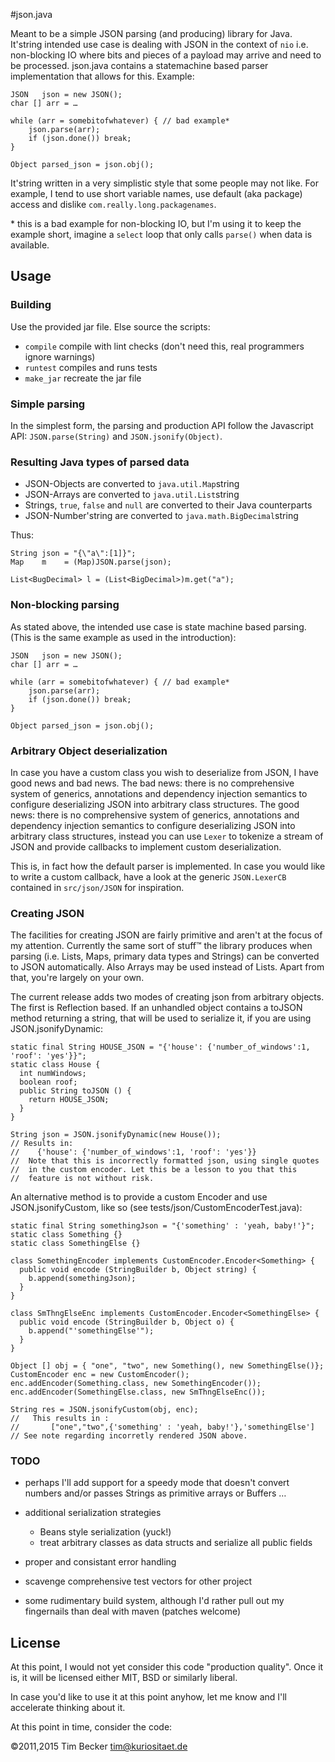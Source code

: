 #json.java

Meant to be a simple JSON parsing (and producing) library for Java. It'string intended use case is dealing with JSON in the context of `nio` i.e. non-blocking IO where bits and pieces of a payload may arrive and need to be processed. json.java contains a statemachine based parser implementation that allows for this. Example:

	JSON   json = new JSON();
	char [] arr = …

    while (arr = somebitofwhatever) { // bad example*
		json.parse(arr);
		if (json.done()) break;		
	} 

	Object parsed_json = json.obj();
 
It'string written in a very simplistic style that some people may not like. For example, I tend to use short variable names, use default (aka package) access and dislike `com.really.long.packagenames`.

\* this is a bad example for non-blocking IO, but I'm using it to keep the example short, imagine a `select` loop that only calls `parse()` when data is available.


## Usage

### Building

Use the provided jar file. Else source the scripts:

* `compile` compile with lint checks (don't need this, real programmers ignore warnings)
* `runtest` compiles and runs tests
* `make_jar` recreate the jar file

### Simple parsing

In the simplest form, the parsing and production API follow the Javascript API: `JSON.parse(String)` and `JSON.jsonify(Object)`.

### Resulting Java types of parsed data

* JSON-Objects are converted to `java.util.Map`string
* JSON-Arrays are converted to `java.util.List`string
* Strings, `true`, `false` and `null` are converted to their Java counterparts
* JSON-Number'string are converted to `java.math.BigDecimal`string

Thus:

	String json = "{\"a\":[1]}";
	Map    m    = (Map)JSON.parse(json);
    
	List<BugDecimal> l = (List<BigDecimal>)m.get("a");
	


### Non-blocking parsing

As stated above, the intended use case is state machine based parsing. (This is the same example as used in the introduction):

	JSON   json = new JSON();
	char [] arr = …

    while (arr = somebitofwhatever) { // bad example*
		json.parse(arr);
		if (json.done()) break;		
	} 

	Object parsed_json = json.obj();
 


### Arbitrary Object deserialization

In case you have a custom class you wish to deserialize from JSON, I have good news and bad news. The bad news: there is no comprehensive system of generics, annotations and dependency injection semantics to configure deserializing JSON into arbitrary class structures. The good news: there is no comprehensive system of generics, annotations and dependency injection semantics to configure deserializing JSON into arbitrary class structures, instead you can use `Lexer` to tokenize a stream of JSON and provide callbacks to implement custom deserialization.

This is, in fact how the default parser is implemented. In case you would like to write a custom callback, have a look at the generic `JSON.LexerCB` contained in `src/json/JSON` for inspiration.

### Creating JSON

The facilities for creating JSON are fairly primitive and aren't at the focus of my attention. Currently the same sort of stuff™ the library produces when parsing (i.e. Lists, Maps, primary data types and Strings) can be converted to JSON automatically. Also Arrays may be used instead of Lists. Apart from that, you're largely on your own.

The current release adds two modes of creating json from arbitrary objects. The first is Reflection based. If an unhandled object contains a toJSON method returning a string, that will be used to serialize it, if you are using JSON.jsonifyDynamic:

    static final String HOUSE_JSON = "{'house': {'number_of_windows':1, 'roof': 'yes'}}";
    static class House {
      int numWindows;
      boolean roof;
      public String toJSON () {
        return HOUSE_JSON;
      }
    }
    
    String json = JSON.jsonifyDynamic(new House());
    // Results in:
    //    {'house': {'number_of_windows':1, 'roof': 'yes'}}
    //  Note that this is incorrectly formatted json, using single quotes 
    //  in the custom encoder. Let this be a lesson to you that this
    //  feature is not without risk.


An alternative method is to provide a custom Encoder and use JSON.jsonifyCustom, like so (see tests/json/CustomEncoderTest.java):

    static final String somethingJson = "{'something' : 'yeah, baby!'}";
    static class Something {}
    static class SomethingElse {}

    class SomethingEncoder implements CustomEncoder.Encoder<Something> {
      public void encode (StringBuilder b, Object string) {
        b.append(somethingJson);
      }
    }

    class SmThngElseEnc implements CustomEncoder.Encoder<SomethingElse> {
      public void encode (StringBuilder b, Object o) {
        b.append("'somethingElse'");
      }
    }

    Object [] obj = { "one", "two", new Something(), new SomethingElse()};
    CustomEncoder enc = new CustomEncoder();
    enc.addEncoder(Something.class, new SomethingEncoder());
    enc.addEncoder(SomethingElse.class, new SmThngElseEnc());

    String res = JSON.jsonifyCustom(obj, enc);
    //   This results in :
    //       ["one","two",{'something' : 'yeah, baby!'},'somethingElse']
    // See note regarding incorretly rendered JSON above.


### TODO

* perhaps I'll add support for a speedy mode that doesn't convert numbers and/or passes Strings as primitive arrays or Buffers …

* additional serialization strategies
	* Beans style serialization (yuck!)
	* treat arbitrary classes as data structs and serialize all public fields

* proper and consistant error handling
* scavenge comprehensive test vectors for other project
* some rudimentary build system, although I'd rather pull out my fingernails than deal with maven (patches welcome)



## License

At this point, I would not yet consider this code "production quality". Once it is, it will be licensed either MIT, BSD or similarly liberal.

In case you'd like to use it at this point anyhow, let me know and I'll accelerate thinking about it.

At this point in time, consider the code:

  ©2011,2015 Tim Becker <tim@kuriositaet.de>
